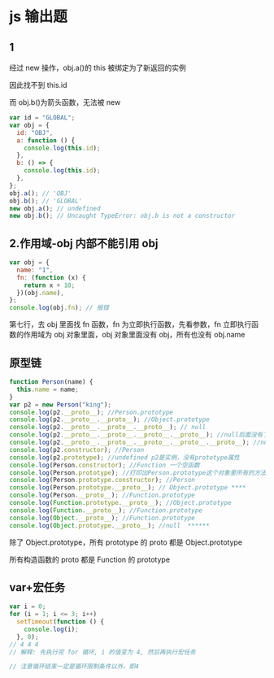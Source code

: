 # js 输出题

## 1

经过 new 操作，obj.a()的 this 被绑定为了新返回的实例

因此找不到 this.id

而 obj.b()为箭头函数，无法被 new

```js
var id = "GLOBAL";
var obj = {
  id: "OBJ",
  a: function () {
    console.log(this.id);
  },
  b: () => {
    console.log(this.id);
  },
};
obj.a(); // 'OBJ'
obj.b(); // 'GLOBAL'
new obj.a(); // undefined
new obj.b(); // Uncaught TypeError: obj.b is not a constructor
```

## 2.作用域-obj 内部不能引用 obj

```js
var obj = {
  name: "1",
  fn: (function (x) {
    return x + 10;
  })(obj.name),
};
console.log(obj.fn); // 报错
```

第七行，去 obj 里面找 fn 函数，fn 为立即执行函数，先看参数，fn 立即执行函数的作用域为 obj 对象里面，obj 对象里面没有 obj，所有也没有 obj.name

## 原型链

```js
function Person(name) {
  this.name = name;
}
var p2 = new Person("king");
console.log(p2.__proto__); //Person.prototype
console.log(p2.__proto__.__proto__); //Object.prototype
console.log(p2.__proto__.__proto__.__proto__); // null
console.log(p2.__proto__.__proto__.__proto__.__proto__); //null后面没有了，报错
console.log(p2.__proto__.__proto__.__proto__.__proto__.__proto__); //null后面没有了，报错
console.log(p2.constructor); //Person
console.log(p2.prototype); //undefined p2是实例，没有prototype属性
console.log(Person.constructor); //Function 一个空函数
console.log(Person.prototype); //打印出Person.prototype这个对象里所有的方法和属性
console.log(Person.prototype.constructor); //Person
console.log(Person.prototype.__proto__); // Object.prototype ****
console.log(Person.__proto__); //Function.prototype
console.log(Function.prototype.__proto__); //Object.prototype
console.log(Function.__proto__); //Function.prototype
console.log(Object.__proto__); //Function.prototype
console.log(Object.prototype.__proto__); //null  ******
```

除了 Object.prototype，所有 prototype 的 proto 都是 Object.prototype

所有构造函数的 proto 都是 Function 的 prototype

## var+宏任务

```js
var i = 0;
for (i = 1; i <= 3; i++)
  setTimeout(function () {
    console.log(i);
  }, 0);
// 4 4 4
// 解释: 先执行完 for 循环, i 的值变为 4, 然后再执行宏任务

// 注意循环结束一定是循环限制条件以外，即4
```
